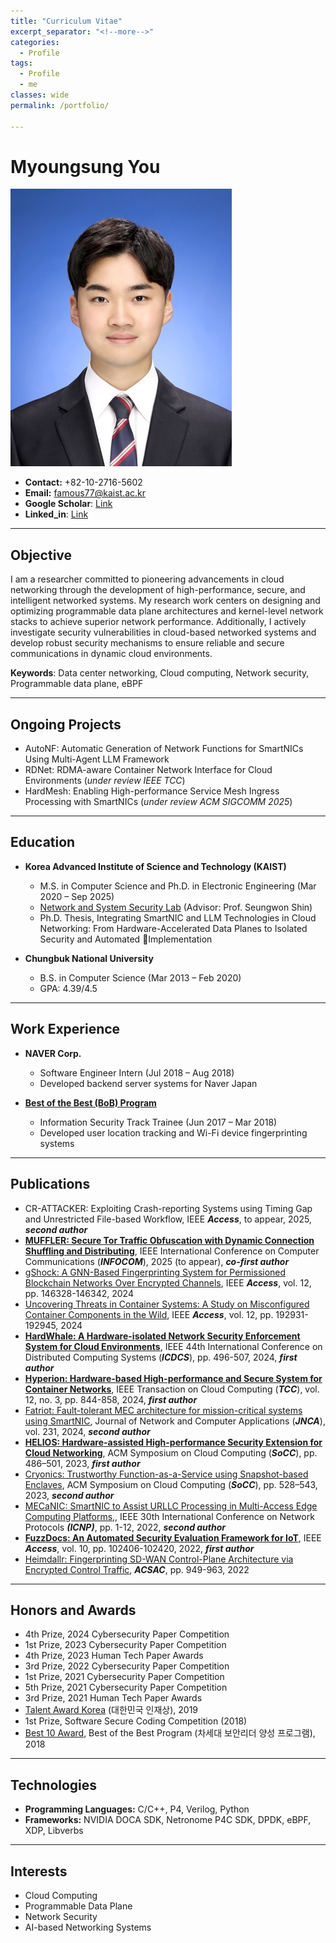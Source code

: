 ```yaml
---
title: "Curriculum Vitae"
excerpt_separator: "<!--more-->"
categories:
  - Profile
tags:
  - Profile
  - me
classes: wide
permalink: /portfolio/

---
```

# Myoungsung You
![나](/img/profile.jpg)

- **Contact:** +82-10-2716-5602
- **Email:** famous77@kaist.ac.kr
- **Google Scholar**: [Link](https://scholar.google.com/citations?hl=ko&user=zfB3C4kAAAAJ)
- **Linked_in**: [Link](https://www.linkedin.com/in/myoungsung-you-706124147/)
  
---

## Objective
I am a researcher committed to pioneering advancements in cloud networking through the development of high-performance, secure, and intelligent networked systems. My research work centers on designing and optimizing programmable data plane architectures and kernel-level network stacks to achieve superior network performance. Additionally, I actively investigate security vulnerabilities in cloud-based networked systems and develop robust security mechanisms to ensure reliable and secure communications in dynamic cloud environments.

**Keywords**: Data center networking, Cloud computing, Network security, Programmable data plane, eBPF

---

## Ongoing Projects
- AutoNF: Automatic Generation of Network Functions for SmartNICs Using Multi-Agent LLM Framework
- RDNet: RDMA-aware Container Network Interface for Cloud Environments (*under review IEEE TCC*)
- HardMesh: Enabling High-performance Service Mesh Ingress Processing with SmartNICs (*under review ACM SIGCOMM 2025*)

---

## Education
- **Korea Advanced Institute of Science and Technology (KAIST)**
  - M.S. in Computer Science and Ph.D. in Electronic Engineering (Mar 2020 – Sep 2025)
  - [Network and System Security Lab](https://nss.kaist.ac.kr) (Advisor: Prof. Seungwon Shin)
  - Ph.D. Thesis, Integrating SmartNIC and LLM Technologies in Cloud Networking: From Hardware-Accelerated Data Planes to Isolated Security and Automated Implementation

- **Chungbuk National University**
  - B.S. in Computer Science (Mar 2013 – Feb 2020)
  - GPA: 4.39/4.5
    
---

## Work Experience
- **NAVER Corp.**
  - Software Engineer Intern (Jul 2018 – Aug 2018)
  - Developed backend server systems for Naver Japan

- **[Best of the Best (BoB) Program](https://www.kitribob.kr/)**
  - Information Security Track Trainee (Jun 2017 – Mar 2018)
  - Developed user location tracking and Wi-Fi device fingerprinting systems

---

## Publications
- CR-ATTACKER: Exploiting Crash-reporting Systems using Timing Gap and Unrestricted File-based Workflow, IEEE ***Access***, to appear, 2025, ***second author***
- **[MUFFLER: Secure Tor Traffic Obfuscation with Dynamic Connection Shuffling and Distributing](https://infocom2025.ieee-infocom.org/program/accepted-paper-list-main-conference)**, IEEE International Conference on Computer Communications (***INFOCOM***), 2025 (to appear), ***co-first author***
- [gShock: A GNN-Based Fingerprinting System for Permissioned Blockchain Networks Over Encrypted Channels](https://ieeexplore.ieee.org/abstract/document/10697129), IEEE ***Access***, vol. 12, pp. 146328-146342, 2024
- [Uncovering Threats in Container Systems: A Study on Misconfigured Container Components in the Wild](https://ieeexplore.ieee.org/abstract/document/10788674), IEEE ***Access***, vol. 12, pp. 192931-192945, 2024
- **[HardWhale: A Hardware-isolated Network Security Enforcement System for Cloud Environments](https://ieeexplore.ieee.org/abstract/document/10630989)**, IEEE 44th International Conference on Distributed Computing Systems (***ICDCS***), pp. 496-507, 2024, ***first author***
- **[Hyperion: Hardware-based High-performance and Secure System for Container Networks](https://ieeexplore.ieee.org/abstract/document/10535194)**, IEEE Transaction on Cloud Computing (***TCC***), vol. 12, no. 3, pp. 844-858, 2024, ***first author***
- [Fatriot: Fault-tolerant MEC architecture for mission-critical systems using SmartNIC](https://www.sciencedirect.com/science/article/abs/pii/S1084804524001553), Journal of Network and Computer Applications (***JNCA***), vol. 231, 2024, ***second author***
- **[HELIOS: Hardware-assisted High-performance Security Extension for Cloud Networking](https://dl.acm.org/doi/abs/10.1145/3620678.3624786)**, ACM Symposium on Cloud Computing (***SoCC***), pp. 486–501, 2023, ***first author***
- [Cryonics: Trustworthy Function-as-a-Service using Snapshot-based Enclaves](https://dl.acm.org/doi/abs/10.1145/3620678.3624789), ACM Symposium on Cloud Computing (***SoCC***), pp. 528–543, 2023,  ***second author***
- [MECaNIC: SmartNIC to Assist URLLC Processing in Multi-Access Edge Computing Platforms,](https://ieeexplore.ieee.org/abstract/document/9940263), IEEE 30th International Conference on Network Protocols ***(ICNP)***, pp. 1-12, 2022, ***second author***
- **[FuzzDocs: An Automated Security Evaluation Framework for IoT](https://ieeexplore.ieee.org/abstract/document/9895405)**, IEEE ***Access***, vol. 10, pp. 102406-102420, 2022, ***first author***
- [Heimdallr: Fingerprinting SD-WAN Control-Plane Architecture via Encrypted Control Traffic](https://dl.acm.org/doi/abs/10.1145/3564625.3564642), ***ACSAC***, pp. 949-963, 2022

---

## Honors and Awards
- 4th Prize, 2024 Cybersecurity Paper Competition
- 1st Prize, 2023 Cybersecurity Paper Competition
- 4th Prize, 2023 Human Tech Paper Awards
- 3rd Prize, 2022 Cybersecurity Paper Competition
- 1st Prize, 2021 Cybersecurity Paper Competition
- 5th Prize, 2021 Cybersecurity Paper Competition
- 3rd Prize, 2021 Human Tech Paper Awards
- [Talent Award Korea](https://www.moe.go.kr/boardCnts/viewRenew.do?boardID=333&boardSeq=100411&lev=0&searchType=null&statusYN=W&page=1&s=moe&m=020501&opType=N) (대한민국 인재상), 2019
- 1st Prize, Software Secure Coding Competition (2018)
- [Best 10 Award](https://www.kitribob.kr/trainee_walk/hall), Best of the Best Program (차세대 보안리더 양성 프로그램), 2018

---

## Technologies
- **Programming Languages:** C/C++, P4, Verilog, Python
- **Frameworks:** NVIDIA DOCA SDK, Netronome P4C SDK, DPDK, eBPF, XDP, Libverbs

---

## Interests
- Cloud Computing
- Programmable Data Plane
- Network Security
- AI-based Networking Systems
